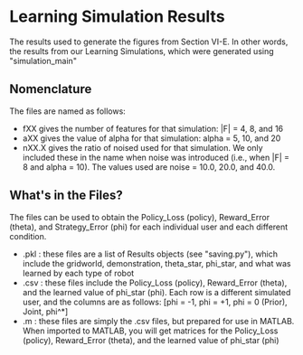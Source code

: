 # Learning Simulation Results

The results used to generate the figures from Section VI-E. In other words, the results from our Learning Simulations, which were generated using "simulation_main"

## Nomenclature

The files are named as follows:

- fXX gives the number of features for that simulation: |F| = 4, 8, and 16
- aXX gives the value of alpha for that simulation: alpha = 5, 10, and 20
- nXX.X gives the ratio of noised used for that simulation. We only included these in the name when noise was introduced (i.e., when |F| = 8 and alpha = 10). The values used are noise = 10.0, 20.0, and 40.0.

## What's in the Files?

The files can be used to obtain the Policy_Loss (policy), Reward_Error (theta), and Strategy_Error (phi) for each individual user and each different condition.

- .pkl : these files are a list of Results objects (see "saving.py"), which include the gridworld, demonstration, theta_star, phi_star, and what was learned by each type of robot
- .csv : these files include the Policy_Loss (policy), Reward_Error (theta), and the learned value of phi_star (phi). Each row is a different simulated user, and the columns are as follows: [phi = -1, phi = +1, phi = 0 (Prior), Joint, phi^*]
- .m : these files are simply the .csv files, but prepared for use in MATLAB. When imported to MATLAB, you will get matrices for the Policy_Loss (policy), Reward_Error (theta), and the learned value of phi_star (phi)
